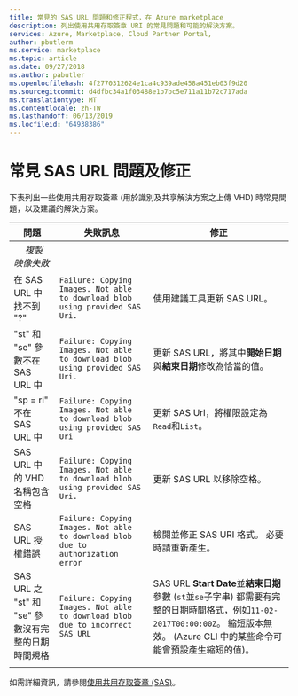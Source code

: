 ```yaml
---
title: 常見的 SAS URL 問題和修正程式，在 Azure marketplace
description: 列出使用共用存取簽章 URI 的常見問題和可能的解決方案。
services: Azure, Marketplace, Cloud Partner Portal,
author: pbutlerm
ms.service: marketplace
ms.topic: article
ms.date: 09/27/2018
ms.author: pabutler
ms.openlocfilehash: 4f2770312624e1ca4c939ade458a451eb03f9d20
ms.sourcegitcommit: d4dfbc34a1f03488e1b7bc5e711a11b72c717ada
ms.translationtype: MT
ms.contentlocale: zh-TW
ms.lasthandoff: 06/13/2019
ms.locfileid: "64938386"
---
```

# <a name="common-sas-url-issues-and-fixes"></a>常見 SAS URL 問題及修正

下表列出一些使用共用存取簽章 (用於識別及共享解決方案之上傳 VHD) 時常見問題，以及建議的解決方案。

| **問題** | 失敗訊息  | 修正  | 
| --------- | ------------------- | ------- | 
| &emsp;  *複製映像失敗* |  |  |
| 在 SAS URL 中找不到 "?" | `Failure: Copying Images. Not able to download blob using provided SAS Uri.` | 使用建議工具更新 SAS URL。 |
| "st" 和 "se" 參數不在 SAS URL 中 | `Failure: Copying Images. Not able to download blob using provided SAS Uri.` | 更新 SAS URL，將其中**開始日期**與**結束日期**修改為恰當的值。 | 
| "sp = rl" 不在 SAS URL 中 | `Failure: Copying Images. Not able to download blob using provided SAS Uri` | 更新 SAS Url，將權限設定為`Read`和`List`。 | 
| SAS URL 中的 VHD 名稱包含空格 | `Failure: Copying Images. Not able to download blob using provided SAS Uri.` | 更新 SAS URL 以移除空格。 |
| SAS URL 授權錯誤 | `Failure: Copying Images. Not able to download blob due to authorization error` | 檢閱並修正 SAS URI 格式。 必要時請重新產生。 |
| SAS URL 之 "st" 和 "se" 參數沒有完整的日期時間規格 | `Failure: Copying Images. Not able to download blob due to incorrect SAS URL` | SAS URL **Start Date**並**結束日期**參數 (`st`並`se`子字串) 都需要有完整的日期時間格式，例如`11-02-2017T00:00:00Z`。 縮短版本無效。 (Azure CLI 中的某些命令可能會預設產生縮短的值)。 | 
|  |  |  |

如需詳細資訊，請參閱[使用共用存取簽章 (SAS)](https://azure.microsoft.com/documentation/articles/storage-dotnet-shared-access-signature-part-1/)。

